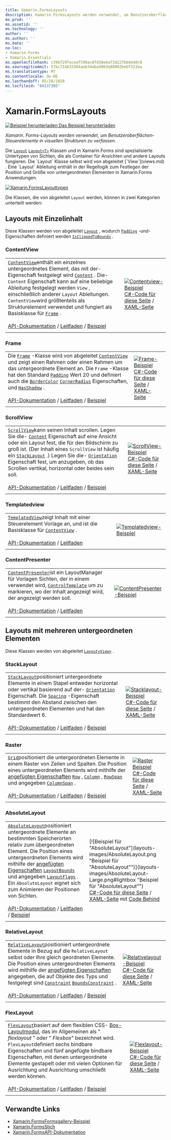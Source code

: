 ```yaml
---
title: Xamarin.FormsLayouts
description: Xamarin.FormsLayouts werden verwendet, um Benutzeroberflächen-Steuerelemente in visuellen Strukturen zu verfassen. In diesem Artikel werden die in enthaltenen Layouts aufgeführt Xamarin.Forms .
ms.prod: ''
ms.assetid: ''
ms.technology: ''
author: ''
ms.author: ''
ms.date: ''
no-loc:
- Xamarin.Forms
- Xamarin.Essentials
ms.openlocfilehash: c39bf29feceaf598ac8fd38e6af3d227b6deddc0
ms.sourcegitcommit: 57bc714633364aeb34aba9803e88802bebf321ba
ms.translationtype: MT
ms.contentlocale: de-DE
ms.lasthandoff: 05/28/2020
ms.locfileid: "84137305"
---
```

# <a name="xamarinforms-layouts"></a>Xamarin.FormsLayouts

[![Beispiel herunterladen](~/media/shared/download.png) Das Beispiel herunterladen](https://docs.microsoft.com/samples/xamarin/xamarin-forms-samples/formsgallery)

_Xamarin. Forms-Layouts werden verwendet, um Benutzeroberflächen-Steuerelemente in visuellen Strukturen zu verfassen._

Die [`Layout`](xref:Xamarin.Forms.Layout) [`Layout<T>`](xref:Xamarin.Forms.Layout`1) Klassen und in Xamarin.Forms sind spezialisierte Untertypen von Sichten, die als Container für Ansichten und andere Layouts fungieren. Die `Layout` Klasse selbst wird von abgeleitet [`View`](views.md) . Eine `Layout` Ableitung enthält in der Regellogik zum Festlegen der Position und Größe von untergeordneten Elementen in Xamarin.Forms Anwendungen.

[![Xamarin.FormsLayouttypen](layouts-images/layouts-sml.png "[! Schel. No-Loc (xamarin. Forms)]-Layouttypen")](layouts-images/layouts.png#lightbox "[! Schel. No-Loc (xamarin. Forms)]-Layouttypen")

Die Klassen, die von abgeleitet `Layout` werden, können in zwei Kategorien unterteilt werden:

## <a name="layouts-with-single-content"></a>Layouts mit Einzelinhalt

Diese Klassen werden von abgeleitet [`Layout`](xref:Xamarin.Forms.Layout) , wodurch [`Padding`](xref:Xamarin.Forms.Layout.Padding) -und-Eigenschaften definiert werden [`IsClippedToBounds`](xref:Xamarin.Forms.Layout.IsClippedToBounds) .

<a name="contentView" />

### <a name="contentview"></a>ContentView

|     |     |
| --- | --- |
| [`ContentView`](xref:Xamarin.Forms.ContentView)enthält ein einzelnes untergeordnetes Element, das mit der-Eigenschaft festgelegt wird [`Content`](xref:Xamarin.Forms.ContentView.Content) . Die- `Content` Eigenschaft kann auf eine beliebige Ableitung festgelegt werden `View` , einschließlich anderer `Layout` Ableitungen. `ContentView`wird größtenteils als Strukturelement verwendet und fungiert als Basisklasse für [`Frame`](#frame) .<br /><br />[API-Dokumentation](xref:Xamarin.Forms.ContentView)  /  [Leitfaden](~/xamarin-forms/user-interface/layouts/contentview.md)  /  [Beispiel](https://docs.microsoft.com/samples/xamarin/xamarin-forms-samples/userinterface-contentviewdemos/) | [![Contentview-Beispiel](layouts-images/ContentView.png "Contentview-Beispiel")](layouts-images/ContentView-Large.png#lightbox "Contentview-Beispiel")<br />[C#-Code für diese Seite](https://github.com/xamarin/xamarin-forms-samples/blob/master/FormsGallery/FormsGallery/FormsGallery/CodeExamples/ContentViewDemoPage.cs)  /  [XAML-Seite](https://github.com/xamarin/xamarin-forms-samples/blob/master/FormsGallery/FormsGallery/FormsGallery/XamlExamples/ContentViewDemoPage.xaml) |
|     |     |

<a named="frame" />

### <a name="frame"></a>Frame

|     |     |
| --- | --- |
| Die [`Frame`](xref:Xamarin.Forms.Frame) -Klasse wird von abgeleitet [`ContentView`](#contentView) und zeigt einen Rahmen oder einen Rahmen um das untergeordnete Element an. Die `Frame` -Klasse hat den Standard [`Padding`](xref:Xamarin.Forms.Layout.Padding) Wert 20 und definiert auch die [`BorderColor`](xref:Xamarin.Forms.Frame.BorderColor) [`CornerRadius`](xref:Xamarin.Forms.Frame.CornerRadius) Eigenschaften, und [`HasShadow`](xref:Xamarin.Forms.Frame.HasShadow) .<br /><br />[API-Dokumentation](xref:Xamarin.Forms.Frame)  /  [Leitfaden](~/xamarin-forms/user-interface/layouts/frame.md)  /  [Beispiel](https://docs.microsoft.com/samples/xamarin/xamarin-forms-samples/userinterface-frame/) | [![Frame-Beispiel](layouts-images/Frame.png "Frame-Beispiel")](layouts-images/Frame-Large.png#lightbox "Frame-Beispiel")<br />[C#-Code für diese Seite](https://github.com/xamarin/xamarin-forms-samples/blob/master/FormsGallery/FormsGallery/FormsGallery/CodeExamples/FrameDemoPage.cs)  /  [XAML-Seite](https://github.com/xamarin/xamarin-forms-samples/blob/master/FormsGallery/FormsGallery/FormsGallery/XamlExamples/FrameDemoPage.xaml) |
|     |     |

<a name="scrollView" />

### <a name="scrollview"></a>ScrollView

|     |     |
| --- | --- |
| [`ScrollView`](xref:Xamarin.Forms.ScrollView)kann seinen Inhalt scrollen. Legen Sie die- [`Content`](xref:Xamarin.Forms.ScrollView.Content) Eigenschaft auf eine Ansicht oder ein Layout fest, die für den Bildschirm zu groß ist. (Der Inhalt eines `ScrollView` ist häufig ein [`StackLayout`](#stackLayout) .) Legen Sie die- [`Orientation`](xref:Xamarin.Forms.ScrollView.Orientation) Eigenschaft fest, um anzugeben, ob das Scrollen vertikal, horizontal oder beides sein soll.<br /><br />[API-Dokumentation](xref:Xamarin.Forms.ScrollView)  /  [Leitfaden](~/xamarin-forms/user-interface/layouts/scroll-view.md)  /  [Beispiel](https://docs.microsoft.com/samples/xamarin/xamarin-forms-samples/userinterface-layout) | [![ScrollView-Beispiel](layouts-images/ScrollView.png "ScrollView-Beispiel")](layouts-images/ScrollView-Large.png#lightbox "ScrollView-Beispiel")<br />[C#-Code für diese Seite](https://github.com/xamarin/xamarin-forms-samples/blob/master/FormsGallery/FormsGallery/FormsGallery/CodeExamples/ScrollViewDemoPage.cs)  /  [XAML-Seite](https://github.com/xamarin/xamarin-forms-samples/blob/master/FormsGallery/FormsGallery/FormsGallery/XamlExamples/ScrollViewDemoPage.xaml) |
|     |     |

### <a name="templatedview"></a>Templatedview

|     |     |
| --- | --- |
| [`TemplatedView`](xref:Xamarin.Forms.TemplatedView)zeigt Inhalt mit einer Steuerelement Vorlage an, und ist die Basisklasse für [`ContentView`](#contentView) .<br /><br />[API-Dokumentation](xref:Xamarin.Forms.TemplatedView)  /  [Leitfaden](~/xamarin-forms/app-fundamentals/templates/control-template.md) | [![Templatedview-Beispiel](layouts-images/TemplatedView.png "Templatedview-Beispiel")](layouts-images/TemplatedView.png#lightbox "Templatedview-Beispiel") |
|     |     |

### <a name="contentpresenter"></a>ContentPresenter

|     |     |
| --- | --- |
| [`ContentPresenter`](xref:Xamarin.Forms.ContentPresenter)ist ein LayoutManager für Vorlagen Sichten, der in einem verwendet wird, [`ControlTemplate`](xref:Xamarin.Forms.ControlTemplate) um zu markieren, wo der Inhalt angezeigt wird, der angezeigt werden soll.<br /><br />[API-Dokumentation](xref:Xamarin.Forms.ContentPresenter)  /  [Leitfaden](~/xamarin-forms/app-fundamentals/templates/control-template.md) | [![ContentPresenter-Beispiel](layouts-images/ContentPresenter.png "ContentPresenter-Beispiel")](layouts-images/ContentPresenter.png#lightbox "ContentPresenter-Beispiel") |
|     |     |

## <a name="layouts-with-multiple-children"></a>Layouts mit mehreren untergeordneten Elementen

Diese Klassen werden von abgeleitet [`Layout<View>`](xref:Xamarin.Forms.Layout`1) .

<a name="stackLayout" />

### <a name="stacklayout"></a>StackLayout

|     |     |
| --- | --- |
| [`StackLayout`](xref:Xamarin.Forms.StackLayout)positioniert untergeordnete Elemente in einem Stapel entweder horizontal oder vertikal basierend auf der- [`Orientation`](xref:Xamarin.Forms.StackLayout.Orientation) Eigenschaft. Die [`Spacing`](xref:Xamarin.Forms.StackLayout.Spacing) -Eigenschaft bestimmt den Abstand zwischen den untergeordneten Elementen und hat den Standardwert 6.<br /><br />[API-Dokumentation](xref:Xamarin.Forms.StackLayout)  /  [Leitfaden](~/xamarin-forms/user-interface/layouts/stacklayout.md)  /  [Beispiel](https://docs.microsoft.com/samples/xamarin/xamarin-forms-samples/userinterface-layout)| [![Stacklayout-Beispiel](layouts-images/StackLayout.png "Stacklayout-Beispiel")](layouts-images/StackLayout-Large.png#lightbox "Stacklayout-Beispiel")<br />[C#-Code für diese Seite](https://github.com/xamarin/xamarin-forms-samples/blob/master/FormsGallery/FormsGallery/FormsGallery/CodeExamples/StackLayoutDemoPage.cs)  /  [XAML-Seite](https://github.com/xamarin/xamarin-forms-samples/blob/master/FormsGallery/FormsGallery/FormsGallery/XamlExamples/StackLayoutDemoPage.xaml) |
|     |     |

<a name="grid" />

### <a name="grid"></a>Raster

|     |     |
| --- | --- |
| [`Grid`](xref:Xamarin.Forms.Grid)positioniert die untergeordneten Elemente in einem Raster von Zeilen und Spalten. Die Position eines untergeordneten Elements wird mithilfe der [angefügten Eigenschaften](~/xamarin-forms/xaml/attached-properties.md) [`Row`](xref:Xamarin.Forms.Grid.RowProperty) , [`Column`](xref:Xamarin.Forms.Grid.ColumnProperty) , [`RowSpan`](xref:Xamarin.Forms.Grid.RowSpanProperty) und angegeben [`ColumnSpan`](xref:Xamarin.Forms.Grid.ColumnSpanProperty) .<br /><br />[API-Dokumentation](xref:Xamarin.Forms.Grid)  /  [Leitfaden](~/xamarin-forms/user-interface/layouts/grid.md)  /  [Beispiel](https://docs.microsoft.com/samples/xamarin/xamarin-forms-samples/userinterface-layout) | [![Raster Beispiel](layouts-images/Grid.png "Raster Beispiel")](layouts-images/Grid-Large.png#lightbox "Raster Beispiel")<br />[C#-Code für diese Seite](https://github.com/xamarin/xamarin-forms-samples/blob/master/FormsGallery/FormsGallery/FormsGallery/CodeExamples/GridDemoPage.cs)  /  [XAML-Seite](https://github.com/xamarin/xamarin-forms-samples/blob/master/FormsGallery/FormsGallery/FormsGallery/XamlExamples/GridDemoPage.xaml) |
|     |     |

### <a name="absolutelayout"></a>AbsoluteLayout

|     |     |
| --- | --- |
| [`AbsoluteLayout`](xref:Xamarin.Forms.AbsoluteLayout)positioniert untergeordnete Elemente an bestimmten Speicherorten relativ zum übergeordneten Element. Die Position eines untergeordneten Elements wird mithilfe der [angefügten Eigenschaften](~/xamarin-forms/xaml/attached-properties.md) [`LayoutBounds`](xref:Xamarin.Forms.AbsoluteLayout.LayoutBoundsProperty) und angegeben [`LayoutFlags`](xref:Xamarin.Forms.AbsoluteLayout.LayoutFlagsProperty) . Ein `AbsoluteLayout` eignet sich zum Animieren der Positionen von Sichten.<br /><br />[API-Dokumentation](xref:Xamarin.Forms.AbsoluteLayout)  /  [Leitfaden](~/xamarin-forms/user-interface/layouts/absolute-layout.md)  /  [Beispiel](https://docs.microsoft.com/samples/xamarin/xamarin-forms-samples/userinterface-layout) | [![Beispiel für "AbsoluteLayout"](layouts-images/AbsoluteLayout.png "Beispiel für "AbsoluteLayout"")](layouts-images/AbsoluteLayout-Large.png#lightbox "Beispiel für "AbsoluteLayout"")<br />[C#-Code für diese Seite](https://github.com/xamarin/xamarin-forms-samples/blob/master/FormsGallery/FormsGallery/FormsGallery/CodeExamples/AbsoluteLayoutDemoPage.cs)  /  [XAML-Seite](https://github.com/xamarin/xamarin-forms-samples/blob/master/FormsGallery/FormsGallery/FormsGallery/XamlExamples/AbsoluteLayoutDemoPage.xaml) mit [Code Behind](https://github.com/xamarin/xamarin-forms-samples/blob/master/FormsGallery/FormsGallery/FormsGallery/XamlExamples/AbsoluteLayoutDemoPage.xaml.cs) |
|     |     |

### <a name="relativelayout"></a>RelativeLayout

|     |     |
| --- | --- |
| [`RelativeLayout`](xref:Xamarin.Forms.RelativeLayout)positioniert untergeordnete Elemente in Bezug auf die `RelativeLayout` selbst oder Ihre gleich geordneten Elemente. Die Position eines untergeordneten Elements wird mithilfe der [angefügten Eigenschaften](~/xamarin-forms/xaml/attached-properties.md) angegeben, die auf Objekte des Typs und festgelegt sind [`Constraint`](xref:Xamarin.Forms.Constraint) [`BoundsConstraint`](xref:Xamarin.Forms.Constraint) .<br /><br />[API-Dokumentation](xref:Xamarin.Forms.RelativeLayout)  /  [Leitfaden](~/xamarin-forms/user-interface/layouts/relative-layout.md)  /  [Beispiel](https://docs.microsoft.com/samples/xamarin/xamarin-forms-samples/userinterface-layout) | [![Relativelayout-Beispiel](layouts-images/RelativeLayout.png "Relativelayout-Beispiel")](layouts-images/RelativeLayout-Large.png#lightbox "Relativelayout-Beispiel")<br />[C#-Code für diese Seite](https://github.com/xamarin/xamarin-forms-samples/blob/master/FormsGallery/FormsGallery/FormsGallery/CodeExamples/RelativeLayoutDemoPage.cs)  /  [XAML-Seite](https://github.com/xamarin/xamarin-forms-samples/blob/master/FormsGallery/FormsGallery/FormsGallery/XamlExamples/RelativeLayoutDemoPage.xaml) |
|     |     |

### <a name="flexlayout"></a>FlexLayout

|     |     |
| --- | --- |
| [`FlexLayout`](xref:Xamarin.Forms.FlexLayout)basiert auf dem flexiblen CSS- [Box-Layoutmodul](https://www.w3.org/TR/css-flexbox-1/), das im Allgemeinen als " _flexlayout_ " oder " _Flexbox_" bezeichnet wird. `FlexLayout`definiert sechs bindbare Eigenschaften und fünf angefügte bindbare Eigenschaften, mit denen untergeordnete Elemente gestapelt oder mit vielen Optionen für Ausrichtung und Ausrichtung umschließt werden können.<br /><br />[API-Dokumentation](xref:Xamarin.Forms.FlexLayout)  /  [Leitfaden](~/xamarin-forms/user-interface/layouts/flex-layout.md)  /  [Beispiel](https://docs.microsoft.com/samples/xamarin/xamarin-forms-samples/userinterface-flexlayoutdemos) | [![Flexlayout-Beispiel](layouts-images/FlexLayout.png "Flexlayout-Beispiel")](layouts-images/FlexLayout-Large.png#lightbox "Flexlayout-Beispiel")<br />[C#-Code für diese Seite](https://github.com/xamarin/xamarin-forms-samples/blob/master/FormsGallery/FormsGallery/FormsGallery/CodeExamples/FlexLayoutDemoPage.cs)  /  [XAML-Seite](https://github.com/xamarin/xamarin-forms-samples/blob/master/FormsGallery/FormsGallery/FormsGallery/XamlExamples/FlexLayoutDemoPage.xaml) |
|     |     |

## <a name="related-links"></a>Verwandte Links

- [Xamarin.FormsFormsgallery-Beispiel](https://docs.microsoft.com/samples/xamarin/xamarin-forms-samples/formsgallery)
- [Xamarin.FormsStich](https://docs.microsoft.com/samples/browse/?products=xamarin&term=Xamarin.Forms)
- [Xamarin.FormsAPI-Dokumentation](https://docs.microsoft.com/dotnet/api/xamarin.forms?view=xamarin-forms)
